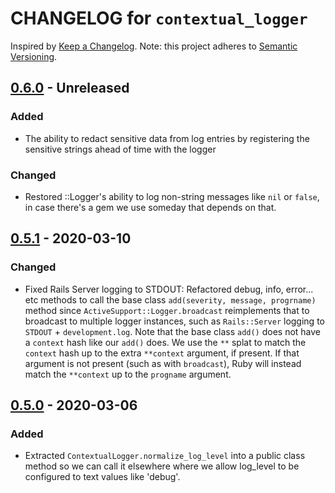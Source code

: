 # CHANGELOG for `contextual_logger`

Inspired by [Keep a Changelog](https://keepachangelog.com/en/1.0.0/).
Note: this project adheres to [Semantic Versioning](https://semver.org/spec/v2.0.0.html).

## [0.6.0] - Unreleased
### Added
- The ability to redact sensitive data from log entries by registering the sensitive strings ahead of time with the logger

### Changed
- Restored ::Logger's ability to log non-string messages like `nil` or `false`, in case there's a gem
  we use someday that depends on that.

## [0.5.1] - 2020-03-10
### Changed
- Fixed Rails Server logging to STDOUT: Refactored debug, info, error... etc methods to call the base class `add(severity, message, progrname)` method since
  `ActiveSupport::Logger.broadcast` reimplements that to broadcast to multiple logger instances, such as
  `Rails::Server` logging to `STDOUT` + `development.log`.
  Note that the base class `add()` does not have a `context` hash like our `add()` does.
  We use the `**` splat to match the `context` hash up to the extra
  `**context` argument, if present. If that argument is not present (such as with `broadcast`), Ruby will instead
  match the `**context` up to the `progname` argument.

## [0.5.0] - 2020-03-06
### Added
 - Extracted `ContextualLogger.normalize_log_level` into a public class method so we can call it elsewhere where we allow log_level to be
   configured to text values like 'debug'.

[0.6.0]: https://github.com/Invoca/contextual_logger/compare/v0.5.1...v0.6.0
[0.5.1]: https://github.com/Invoca/contextual_logger/compare/v0.5.0...v0.5.1
[0.5.0]: https://github.com/Invoca/contextual_logger/compare/v0.4.0...v0.5.0
